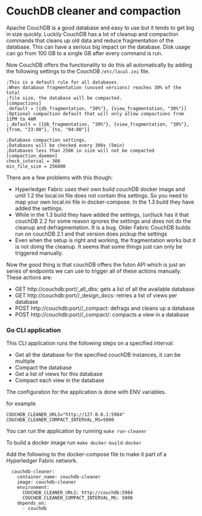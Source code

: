 # CouchDB cleaner and compaction

Apache CouchDB is a good database and easy to use but it tends to get big in size quickly. Luckily CouchDB has a lot of cleanup and compaction commands that cleans  up old data and reduce fragmentation of the database.  This can have a serious big impact on the database. Disk usage can go from 100 GB to a single GB after every command is run.

Now CouchDB offers the functionality to do this all automatically by adding the following settings to the CouchDB  `/etc/local.ini` file.

```
;This is a default rule for all databases.
;When database fragmentation (unused versions) reaches 30% of the total
;file size, the database will be compacted.
[compactions]
_default = [{db_fragmentation, "30%"}, {view_fragmentation, "30%"}]
;Optional compaction default that will only allow compactions from 11PM to 4AM
;_default = [{db_fragmentation, "30%"}, {view_fragmentation, "30%"}, {from, "23:00"}, {to, "04:00"}]

;Database compaction settings.
;Databases will be checked every 300s (5min)
;Databases less than 256K in size will not be compacted
[compaction_daemon]
check_interval = 300
min_file_size = 256000
```

There are a few problems with this though:

- Hyperledger Fabric uses their own build couchDB docker image and until 1.2 the local.ini file does not contain this settings.  So you need to map your own local.ini file in docker-compose. In the 1.3 build they have added the settings.
- While in the 1.3 build they have added the settings, (un)luck has it that couchDB 2.2 for some reason ignores the settings and does not do the cleanup and defragmentation. It is a bug. Older Fabric CouchDB builds run on couchDB 2.1 and that version does pickup the settings
- Even when the setup is right and working, the fragmentation works but it is not doing the cleanup.  It seems that some things just can only be triggered manually.



Now the good thing is that couchDB offers the futon API which is just an series of endpoints we can use to trigger all of these actions manually. These actions are:

- GET http://couchdb:port/_all_dbs: gets a list of all the available database
- GET http://couchdb:port/<database>/_design_docs: retries a list of views per database 
- POST http://couchdb:port/<database>/_compact: defrags and cleans up a database
- POST http://couchdb:port/<database>/_compact/<viewID>: compacts a view in a database



### Go CLI application

This CLI application runs the following steps on a specified interval:

- Get all the database for the specified couchDB instances, it can be multiple
- Compact the database
- Get a list of views for this database
- Compact each view in the database



The configuration for the application is done with ENV variables.

for example

```
COUCHDB_CLEANER_URLS="http://127.0.0.1:5984"
COUCHDB_CLEANER_COMPACT_INTERVAL_MS=5000
```



You can run the application by running `make run-cleaner`

To build a docker image run `make docker-build-docker`

Add the following to the docker-compose file to make it part of a Hyperledger Fabric network.

```
  couchdb-cleaner:
    container_name: couchdb-cleaner
    image: couchdb-cleaner
    environment:
      COUCHDB_CLEANER_URLS: http://couchdb:5984
      COUCHDB_CLEANER_COMPACT_INTERVAL_MS: 5000
    depends_on:
      - couchdb
```





